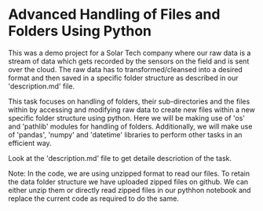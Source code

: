 <h1> Advanced Handling of Files and Folders Using Python </h1>

This was a demo project for a Solar Tech company where our raw data is a stream of data which gets recorded by the sensors on the field and is sent over the cloud.
The raw data has to transformed/cleansed into a desired format and then saved in a specific folder structure as described in our 'description.md' file.

This task focuses on handling of folders, their sub-directories and the files within by accessing and modifying raw data to create new files within a new specific folder structure using python. Here we will be making use of 'os' and 'pathlib' modules for handling of folders. Additionally, we will make use of 'pandas', 'numpy' and 'datetime' libraries to perform other tasks in an efficient way.

Look at the 'description.md' file to get detaile descriotion of the task.

Note: In the code, we are using unzipped format to read our files. To retain the data folder structure we have uploaded zipped files on github. We can either unzip them or directly read zipped files in our pythhon notebook and replace the current code as required to do the same.
